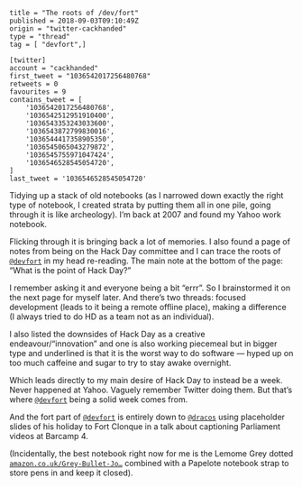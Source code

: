 ```
title = "The roots of /dev/fort"
published = 2018-09-03T09:10:49Z
origin = "twitter-cackhanded"
type = "thread"
tag = [ "devfort",]

[twitter]
account = "cackhanded"
first_tweet = "1036542017256480768"
retweets = 0
favourites = 9
contains_tweet = [
    '1036542017256480768',
    '1036542512951910400',
    '1036543353243033600',
    '1036543872799830016',
    '1036544417358905350',
    '1036545065043279872',
    '1036545755971047424',
    '1036546528545054720',
]
last_tweet = '1036546528545054720'
```

Tidying up a stack of old notebooks (as I narrowed down exactly the right type of notebook, I created strata by putting them all in one pile, going through it is like archeology). I’m back at 2007 and found my Yahoo work notebook.

Flicking through it is bringing back a lot of memories. I also found a page of notes from being on the Hack Day committee and I can trace the roots of [`@devfort`](https://twitter.com/devfort) in my head re-reading. The main note at the bottom of the page: “What is the point of Hack Day?”

I remember asking it and everyone being a bit “errr”. So I brainstormed it on the next page for myself later. And there’s two threads: focused development (leads to it being a remote offline place), making a difference (I always tried to do HD as a team not as an individual).

I also listed the downsides of Hack Day as a creative endeavour/“innovation” and one is also working piecemeal but in bigger type and underlined is that it is the worst way to do software — hyped up on too much caffeine and sugar to try to stay awake overnight.

Which leads directly to my main desire of Hack Day to instead be a week. Never happened at Yahoo. Vaguely remember Twitter doing them. But that’s where [`@devfort`](https://twitter.com/devfort) being a solid week comes from.

And the fort part of [`@devfort`](https://twitter.com/devfort) is entirely down to [`@dracos`](https://twitter.com/dracos) using placeholder slides of his holiday to Fort Clonque in a talk about captioning Parliament videos at Barcamp 4.

(Incidentally, the best notebook right now for me is the Lemome Grey dotted [`amazon.co.uk/Grey-Bullet-Jo…`](https://www.amazon.co.uk/Grey-Bullet-Journal-Dotted-Notebook/dp/B071NWJKFT) combined with a Papelote notebook strap to store pens in and keep it closed).



<p class='image'><img src='https://mnf.m17s.net/twitter/1036542017256480768/DmKNj-dXoAATVDP.jpg' alt=''></p>

